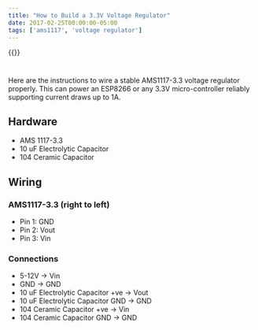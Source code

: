 ```yaml
---
title: "How to Build a 3.3V Voltage Regulator"
date: 2017-02-25T00:00:00-05:00
tags: ['ams1117', 'voltage regulator']
---
```


{{<youtube YnKoSxGJ7wU>}}

#

Here are the instructions to wire a stable AMS1117-3.3 voltage regulator properly. This can power an ESP8266 or any 3.3V micro-controller reliably supporting current draws up to 1A.

## Hardware

- AMS 1117-3.3
- 10 uF Electrolytic Capacitor
- 104 Ceramic Capacitor

## Wiring

### AMS1117-3.3 (right to left)
- Pin 1: GND
- Pin 2: Vout
- Pin 3: Vin

### Connections
- 5-12V -> Vin
- GND   -> GND
- 10 uF Electrolytic Capacitor +ve -> Vout
- 10 uF Electrolytic Capacitor GND -> GND
- 104 Ceramic Capacitor +ve -> Vin
- 104 Ceramic Capacitor GND -> GND